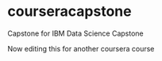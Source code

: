 # courseracapstone
Capstone for IBM Data Science Capstone

Now editing this for another coursera course

